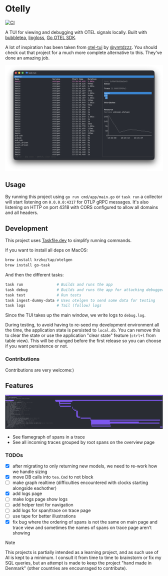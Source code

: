 # Otelly

[![CI](https://github.com/FredrikAugust/otelly/actions/workflows/ci.yml/badge.svg)](https://github.com/FredrikAugust/otelly/actions/workflows/ci.yml)

A TUI for viewing and debugging with OTEL signals locally.
Built with [bubbletea](https://github.com/charmbracelet/bubbletea),
[lipgloss](https://github.com/charmbracelet/lipgloss),
[Go OTEL SDK](https://opentelemetry.io/).

A lot of inspiration has been taken from
[otel-tui](https://github.com/ymtdzzz/otel-tui)
by [@ymtdzzz](https://github.com/ymtdzzz). You should check
out that project for a much more complete alternative to this. They've
done an amazing job.

![a screenshot showing otelly in action](./assets/screenshot.png)

## Usage

By running this project using `go run cmd/app/main.go` or `task run` a
collector will start listening on `0.0.0.0:4317` for OTLP gRPC
messages. It's also listening on HTTP on port 4318 with CORS
configured to allow all domains and all headers.

## Development

This project uses [Taskfile.dev](https://taskfile.dev) to simplify running commands.

If you want to install all deps on MacOS:

```bash
brew install krzko/tap/otelgen
brew install go-task
```

And then the different tasks:

```bash
task run               # Builds and runs the app
task debug             # Builds and runs the app for attaching debugger from neovim
task test              # Run tests
task ingest-dummy-data # Uses otelgen to send some data for testing
task logs              # Tail (follow) logs
```

Since the TUI takes up the main window, we write logs to `debug.log`.

During testing, to avoid having to re-seed my development environment all the time,
the application state is persisted to `local.db`. You can remove this to clear the
state or use the application "clear state" feature (`ctrl+l` from table view).
This will be changed before the first release so you can choose if you want
persistence or not.

### Contributions

Contributions are very welcome:)

## Features

![flamegraph](./assets/flamegraph.png)

- See flamegraph of spans in a trace
- See all incoming traces grouped by root spans on the overview page

### TODOs

- [x] after migrating to only returning new models, we need to re-work how we
      handle sizing
- [x] move DB calls into `tea.Cmd` to not block
- [ ] make graph realtime (difficulties encountered with clocks starting
      alongside eachother)
- [x] add logs page
- [ ] make logs page show logs
- [ ] add helper text for navigation
- [ ] add logs for span/trace on trace page
- [ ] use tape for better illustrations
- [x] fix bug where the ordering of spans is not the same on main page and trace
      view and sometimes the names of spans on trace page aren't showing

> [!NOTE]  
> This projects is partially intended as a learning project, and as such use of
> AI is kept to a minimum.
> I consult it from time to time to brainstorm or fix my SQL queries, but an
> attempt is made to keep the
> project "hand made in Denmark" (other countries are encounraged to contribute).
